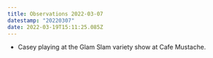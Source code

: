 ```yaml
---
title: Observations 2022-03-07
datestamp: "20220307"
date: 2022-03-19T15:11:25.085Z
---
```

- Casey playing at the Glam Slam variety show at Cafe Mustache.